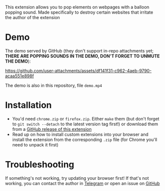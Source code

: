 This extension allows you to pop elements on webpages with a balloon popping sound. Made specifically to destroy certain websites that irritate the author of the extension

# Demo

The demo served by GitHub (they don't support in-repo attachments yet; **THERE ARE POPPING SOUNDS IN THE DEMO, DON'T FORGET TO UNMUTE THE DEMO**):

https://github.com/user-attachments/assets/df141f31-c962-4aeb-9790-acaa551e898f

The demo is also in this repository, file `demo.mp4`

# Installation

* You'd need `chrome.zip` or `firefox.zip`. Either `make` them (but don't forget to `git switch --detach` to the latest version tag first!) or download them from a [GitHub release of this extension](https://github.com/megahomyak/pop_the_web/releases/latest)
* Read up on how to install custom extensions into your browser and install the extension from the corresponding `.zip` file (for Chrome you'll need to unpack it first)

# Troubleshooting

If something's not working, try updating your browser first! If that's not working, you can contact the author in [Telegram](https://t.me/megahomyak) or open an issue on [GitHub](https://github.com/megahomyak/pop_the_web)
